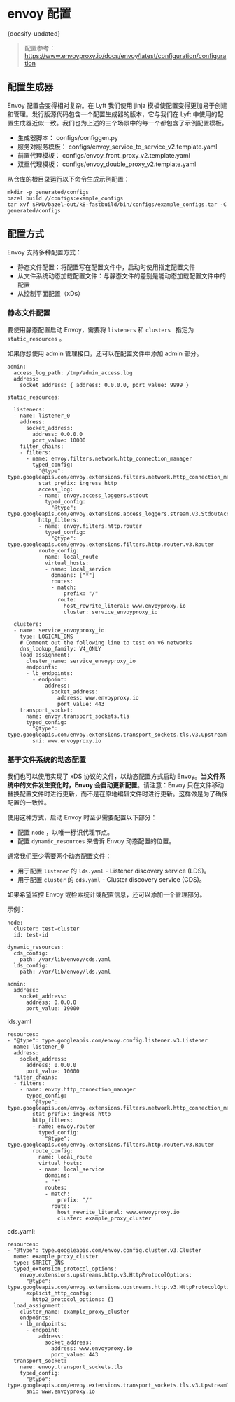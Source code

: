# envoy 配置
{docsify-updated}

> 配置参考：https://www.envoyproxy.io/docs/envoy/latest/configuration/configuration

## 配置生成器
Envoy 配置会变得相对复杂。在 Lyft 我们使用 jinja 模板使配置变得更加易于创建和管理。发行版源代码包含一个配置生成器的版本，它与我们在 Lyft 中使用的配置生成器近似一致。我们也为上述的三个场景中的每一个都包含了示例配置模板。

+ 生成器脚本： configs/configgen.py
+ 服务对服务模板： configs/envoy_service_to_service_v2.template.yaml
+ 前置代理模板： configs/envoy_front_proxy_v2.template.yaml
+ 双重代理模板： configs/envoy_double_proxy_v2.template.yaml

从仓库的根目录运行以下命令生成示例配置：
```
mkdir -p generated/configs
bazel build //configs:example_configs
tar xvf $PWD/bazel-out/k8-fastbuild/bin/configs/example_configs.tar -C generated/configs
```

## 配置方式
Envoy 支持多种配置方式：
+ 静态文件配置：将配置写在配置文件中，启动时使用指定配置文件
+ 从文件系统动态加载配置文件：与静态文件的差别是能动态加载配置文件中的配置
+ 从控制平面配置（xDs）


### 静态文件配置
要使用静态配置启动 Envoy，需要将 `listeners` 和 `clusters ` 指定为 `static_resources` 。

如果你想使用 admin 管理接口，还可以在配置文件中添加 admin 部分。

```
admin:
  access_log_path: /tmp/admin_access.log
  address:
    socket_address: { address: 0.0.0.0, port_value: 9999 }

static_resources:

  listeners:
  - name: listener_0
    address:
      socket_address:
        address: 0.0.0.0
        port_value: 10000
    filter_chains:
    - filters:
      - name: envoy.filters.network.http_connection_manager
        typed_config:
          "@type": type.googleapis.com/envoy.extensions.filters.network.http_connection_manager.v3.HttpConnectionManager
          stat_prefix: ingress_http
          access_log:
          - name: envoy.access_loggers.stdout
            typed_config:
              "@type": type.googleapis.com/envoy.extensions.access_loggers.stream.v3.StdoutAccessLog
          http_filters:
          - name: envoy.filters.http.router
            typed_config:
              "@type": type.googleapis.com/envoy.extensions.filters.http.router.v3.Router
          route_config:
            name: local_route
            virtual_hosts:
            - name: local_service
              domains: ["*"]
              routes:
              - match:
                  prefix: "/"
                route:
                  host_rewrite_literal: www.envoyproxy.io
                  cluster: service_envoyproxy_io

  clusters:
  - name: service_envoyproxy_io
    type: LOGICAL_DNS
    # Comment out the following line to test on v6 networks
    dns_lookup_family: V4_ONLY
    load_assignment:
      cluster_name: service_envoyproxy_io
      endpoints:
      - lb_endpoints:
        - endpoint:
            address:
              socket_address:
                address: www.envoyproxy.io
                port_value: 443
    transport_socket:
      name: envoy.transport_sockets.tls
      typed_config:
        "@type": type.googleapis.com/envoy.extensions.transport_sockets.tls.v3.UpstreamTlsContext
        sni: www.envoyproxy.io
```

### 基于文件系统的动态配置
我们也可以使用实现了 xDS 协议的文件，以动态配置方式启动 Envoy。**当文件系统中的文件发生变化时，Envoy 会自动更新配置**。请注意：Envoy 只在文件移动替换配置文件时进行更新，而不是在原地编辑文件时进行更新。这样做是为了确保配置的一致性。

使用这种方式，启动 Envoy 时至少需要配置以下部分：
+ 配置 `node` ，以唯一标识代理节点。
+ 配置 `dynamic_resources` 来告诉 Envoy 动态配置的位置。

通常我们至少需要两个动态配置文件：
+ 用于配置 `listener` 的 `lds.yaml` - Listener discovery service (LDS)。
+ 用于配置 `cluster` 的 `cds.yaml`  - Cluster discovery service (CDS)。

如果希望监控 Envoy 或检索统计或配置信息，还可以添加一个管理部分。


示例：
```
node:
  cluster: test-cluster
  id: test-id

dynamic_resources:
  cds_config:
    path: /var/lib/envoy/cds.yaml
  lds_config:
    path: /var/lib/envoy/lds.yaml

admin:
  address:
    socket_address:
      address: 0.0.0.0
      port_value: 19000
```

lds.yaml
```
resources:
- "@type": type.googleapis.com/envoy.config.listener.v3.Listener
  name: listener_0
  address:
    socket_address:
      address: 0.0.0.0
      port_value: 10000
  filter_chains:
  - filters:
    - name: envoy.http_connection_manager
      typed_config:
        "@type": type.googleapis.com/envoy.extensions.filters.network.http_connection_manager.v3.HttpConnectionManager
        stat_prefix: ingress_http
        http_filters:
        - name: envoy.router
          typed_config:
            "@type": type.googleapis.com/envoy.extensions.filters.http.router.v3.Router
        route_config:
          name: local_route
          virtual_hosts:
          - name: local_service
            domains:
            - "*"
            routes:
            - match:
                prefix: "/"
              route:
                host_rewrite_literal: www.envoyproxy.io
                cluster: example_proxy_cluster
```

cds.yaml:
```
resources:
- "@type": type.googleapis.com/envoy.config.cluster.v3.Cluster
  name: example_proxy_cluster
  type: STRICT_DNS
  typed_extension_protocol_options:
    envoy.extensions.upstreams.http.v3.HttpProtocolOptions:
      "@type": type.googleapis.com/envoy.extensions.upstreams.http.v3.HttpProtocolOptions
      explicit_http_config:
        http2_protocol_options: {}
  load_assignment:
    cluster_name: example_proxy_cluster
    endpoints:
    - lb_endpoints:
      - endpoint:
          address:
            socket_address:
              address: www.envoyproxy.io
              port_value: 443
  transport_socket:
    name: envoy.transport_sockets.tls
    typed_config:
      "@type": type.googleapis.com/envoy.extensions.transport_sockets.tls.v3.UpstreamTlsContext
      sni: www.envoyproxy.io
```